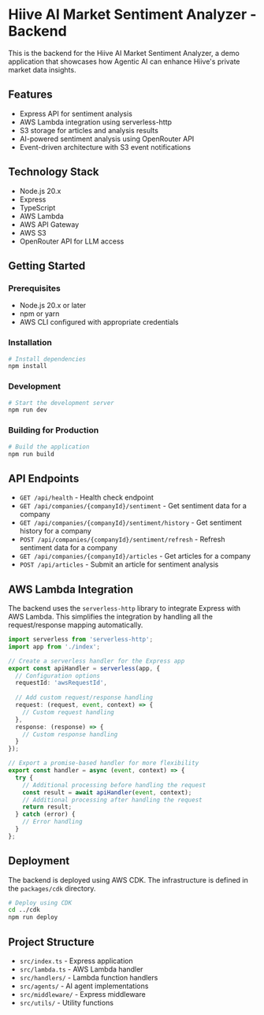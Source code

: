 # Hiive AI Market Sentiment Analyzer - Backend

This is the backend for the Hiive AI Market Sentiment Analyzer, a demo application that showcases how Agentic AI can enhance Hiive's private market data insights.

## Features

- Express API for sentiment analysis
- AWS Lambda integration using serverless-http
- S3 storage for articles and analysis results
- AI-powered sentiment analysis using OpenRouter API
- Event-driven architecture with S3 event notifications

## Technology Stack

- Node.js 20.x
- Express
- TypeScript
- AWS Lambda
- AWS API Gateway
- AWS S3
- OpenRouter API for LLM access

## Getting Started

### Prerequisites

- Node.js 20.x or later
- npm or yarn
- AWS CLI configured with appropriate credentials

### Installation

```bash
# Install dependencies
npm install
```

### Development

```bash
# Start the development server
npm run dev
```

### Building for Production

```bash
# Build the application
npm run build
```

## API Endpoints

- `GET /api/health` - Health check endpoint
- `GET /api/companies/{companyId}/sentiment` - Get sentiment data for a company
- `GET /api/companies/{companyId}/sentiment/history` - Get sentiment history for a company
- `POST /api/companies/{companyId}/sentiment/refresh` - Refresh sentiment data for a company
- `GET /api/companies/{companyId}/articles` - Get articles for a company
- `POST /api/articles` - Submit an article for sentiment analysis

## AWS Lambda Integration

The backend uses the `serverless-http` library to integrate Express with AWS Lambda. This simplifies the integration by handling all the request/response mapping automatically.

```typescript
import serverless from 'serverless-http';
import app from './index';

// Create a serverless handler for the Express app
export const apiHandler = serverless(app, {
  // Configuration options
  requestId: 'awsRequestId',
  
  // Add custom request/response handling
  request: (request, event, context) => {
    // Custom request handling
  },
  response: (response) => {
    // Custom response handling
  }
});

// Export a promise-based handler for more flexibility
export const handler = async (event, context) => {
  try {
    // Additional processing before handling the request
    const result = await apiHandler(event, context);
    // Additional processing after handling the request
    return result;
  } catch (error) {
    // Error handling
  }
};
```

## Deployment

The backend is deployed using AWS CDK. The infrastructure is defined in the `packages/cdk` directory.

```bash
# Deploy using CDK
cd ../cdk
npm run deploy
```

## Project Structure

- `src/index.ts` - Express application
- `src/lambda.ts` - AWS Lambda handler
- `src/handlers/` - Lambda function handlers
- `src/agents/` - AI agent implementations
- `src/middleware/` - Express middleware
- `src/utils/` - Utility functions